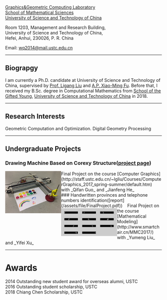 [Graphics&Geometric Computing Laboratory](http://gcl.ustc.edu.cn/)  
[School of Mathematical Sciences](http://math.ustc.edu.cn/)  
[University of Science and Technology of China](http://www.ustc.edu.cn/)



Room 1203, Management and Research Building,  
University of Science and Technology of China,  
Hefei, Anhui, 230026, P. R. China 


Email: <wq2014@mail.ustc.edu.cn>

* * *


## Biograpgy

I am currently a Ph.D. candidate at University of Science and Technology of China, supervised by [Prof. Ligang Liu](http://staff.ustc.edu.cn/~lgliu) and [A.P. Xiao-Ming Fu](http://staff.ustc.edu.cn/~fuxm). Before that, I received my B.Sc. degree in Computational Mathematics from [School of the Gifted Young](https://en.scgy.ustc.edu.cn/), [University of Science and Technology of China](http://www.ustc.edu.cn/) in 2018.

* * *

## Research Interests

Geometric Computation and Optimization.
Digital Geometry Processing

* * *


## Undergraduate Projects

### Drawing Machine Based on Corexy Structure([project page](http://staff.ustc.edu.cn/~lgliu/Courses/ComputerGraphics_2017_spring-summer/Projects/index7.html)) 
<img align="left" width="180" src="/assets/img/corexy.jpg"/>
Final Project on the course [Computer Graphics](http://staff.ustc.edu.cn/~lgliu/Courses/ComputerGraphics_2017_spring-summer/default.htm)  
with _Qifan Guo_ and _Jianfeng He_

<br/>
### Handwritten provinces and telephone numbers identification([report](/assets/file/FinalProject.pdf))  
<img align="left" width="180" src="/assets/img/partitionnumber.jpg"/>
&nbsp;&nbsp; Final Project on the course [Mathematical Modeling](http://www.smartchair.cn/MMC2017/)  
&nbsp;&nbsp; with _Yumeng Liu_ and _Yifei Xu_


* * *

# Awards
2014 Outstanding new student award for overseas alumni, USTC  
2016 Outstanding student scholarship, USTC  
2018 Chiang Chen Scholarship, USTC
